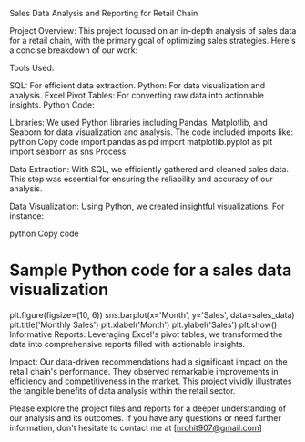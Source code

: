 Sales Data Analysis and Reporting for Retail Chain

Project Overview:
This project focused on an in-depth analysis of sales data for a retail chain, with the primary goal of optimizing sales strategies. Here's a concise breakdown of our work:

Tools Used:

SQL: For efficient data extraction.
Python: For data visualization and analysis.
Excel Pivot Tables: For converting raw data into actionable insights.
Python Code:

Libraries: We used Python libraries including Pandas, Matplotlib, and Seaborn for data visualization and analysis. The code included imports like:
python
Copy code
import pandas as pd
import matplotlib.pyplot as plt
import seaborn as sns
Process:

Data Extraction: With SQL, we efficiently gathered and cleaned sales data. This step was essential for ensuring the reliability and accuracy of our analysis.

Data Visualization: Using Python, we created insightful visualizations. For instance:

python
Copy code
# Sample Python code for a sales data visualization
plt.figure(figsize=(10, 6))
sns.barplot(x='Month', y='Sales', data=sales_data)
plt.title('Monthly Sales')
plt.xlabel('Month')
plt.ylabel('Sales')
plt.show()
Informative Reports: Leveraging Excel's pivot tables, we transformed the data into comprehensive reports filled with actionable insights.

Impact:
Our data-driven recommendations had a significant impact on the retail chain's performance. They observed remarkable improvements in efficiency and competitiveness in the market. This project vividly illustrates the tangible benefits of data analysis within the retail sector.

Please explore the project files and reports for a deeper understanding of our analysis and its outcomes. If you have any questions or need further information, don't hesitate to contact me at [nrohit907@gmail.com]
